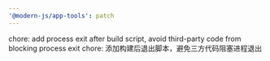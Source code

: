 ```yaml
---
'@modern-js/app-tools': patch
---
```


chore: add process exit after build script, avoid third-party code from blocking process exit
chore: 添加构建后退出脚本，避免三方代码阻塞进程退出
